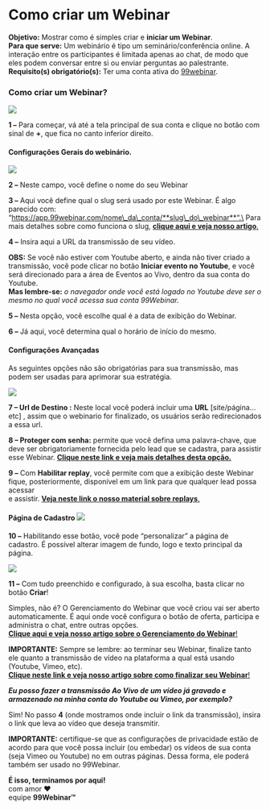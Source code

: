 # Como criar um Webinar

**Objetivo:**  Mostrar como é simples criar e **iniciar um Webinar**.\
**Para que serve:** Um webinário é tipo um seminário/conferência online. A interação entre os participantes é limitada apenas ao chat, de modo que eles podem conversar entre si ou enviar perguntas ao palestrante.\
**Requisito(s) obrigatório(s):**  Ter uma conta ativa do [99webinar](https://app.99webinar.com/).

### **Como criar um Webinar?**&#x20;

![](https://legado.leadlovers.site/wp-content/uploads/2019/04/2-27-1024x495.png)

**1 –** Para começar, vá até a tela principal de sua conta e clique no botão com sinal de **+**, que fica no canto inferior direito.

#### **Configurações Gerais do webinário.**

[![](https://legado.leadlovers.site/wp-content/uploads/2020/09/mceclip1-1.png)](https://legado.leadlovers.site/wp-content/uploads/2020/09/mceclip1-1.png)

**2 –** Neste campo, você define o nome do seu Webinar

**3 –** Aqui você define qual o slug será usado por este Webinar. É algo parecido com: “https://app.99webinar.com/nome\_da\_conta/**slug\_do\_webinar**“.\
Para mais detalhes sobre como funciona o slug, [**clique aqui e veja nosso artigo**.](https://suporte.love/slug/)

**4 –** Insira aqui a URL da transmissão de seu vídeo.

**OBS:** Se você não estiver com Youtube aberto, e ainda não tiver criado a transmissão, você pode clicar no botão **Iniciar evento no Youtube**, e você será direcionado para a área de Eventos ao Vivo, dentro da sua conta do Youtube.\
**Mas lembre-se:** _o navegador onde você está logado no Youtube deve ser o mesmo no qual você acessa sua conta 99Webinar._

**5 –** Nesta opção, você escolhe qual é a data de exibição do Webinar.

**6 –** Já aqui, você determina qual o horário de início do mesmo.

#### **Configurações Avançadas**

As seguintes opções não são obrigatórias para sua transmissão, mas podem ser usadas para aprimorar sua estratégia.

[![](https://legado.leadlovers.site/wp-content/uploads/2020/09/mceclip2.png)](https://legado.leadlovers.site/wp-content/uploads/2020/09/mceclip2.png)

**7 – Url de Destino :** Neste local você poderá incluir uma **URL** \[site/página…etc] , assim que o webinario for finalizado, os usuários serão redirecionados a essa url.&#x20;

**8 – Proteger com senha:** permite que você defina uma palavra-chave, que deve ser obrigatoriamente fornecida pelo lead que se cadastra, para assistir esse Webinar.  [**Clique neste link e veja mais detalhes desta opção.**](https://suporte.love/proteger-com-senha/)

**9 –** Com **Habilitar replay**, você permite com que a exibição deste Webinar fique, posteriormente, disponível em um link para que qualquer lead possa acessar\
e assistir. [**Veja neste link o nosso material sobre replays**.](https://suporte.love/replay/)

#### &#x20;**Página de Cadastro** [![](https://legado.leadlovers.site/wp-content/uploads/2020/09/mceclip6-1.png)](https://legado.leadlovers.site/wp-content/uploads/2020/09/mceclip6-1.png)

**10 –** Habilitando esse botão, você pode “personalizar” a página de cadastro. É possível alterar imagem de fundo, logo e texto principal da página.

[![](https://legado.leadlovers.site/wp-content/uploads/2020/09/mceclip4.png)](https://legado.leadlovers.site/wp-content/uploads/2020/09/mceclip4.png)

**11 –** Com tudo preenchido e configurado, à sua escolha, basta clicar no botão **Criar**!

Simples, não é? O Gerenciamento do Webinar que você criou vai ser aberto automaticamente. É aqui onde você configura o botão de oferta, participa e administra o chat, entre outras opções.\
[**Clique aqui e veja nosso artigo sobre o Gerenciamento do Webinar**!](https://suporte.love/gerenciamento-do-webinar/)

**IMPORTANTE:** Sempre se lembre: ao terminar seu Webinar, finalize tanto ele quanto a transmissão de vídeo na plataforma a qual está usando (Youtube, Vimeo, etc).\
[**Clique neste link e veja nosso artigo sobre como finalizar seu Webinar**!  ](https://suporte.love/finalizando-o-webinar/)

_**Eu posso fazer a transmissão Ao Vivo de um vídeo já gravado e armazenado na minha conta do Youtube ou Vimeo, por exemplo?**_

Sim! No passo **4** (onde mostramos onde incluir o link da transmissão), insira o link que leva ao vídeo que deseja transmitir.

**IMPORTANTE:** certifique-se que as configurações de privacidade estão de acordo para que você possa incluir (ou embedar) os vídeos de sua conta (seja Vimeo ou Youtube) no em outras páginas. Dessa forma, ele poderá também ser usado no 99Webinar.

&#x20;**É isso, terminamos por aqui!**\
com amor ❤\
equipe **99Webinar™**
